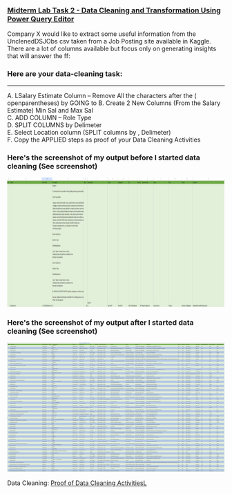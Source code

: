 ### <ins>Midterm Lab Task 2 - Data Cleaning and Transformation Using Power Query Editor<ins>
Company X would like to extract some useful information from the UnclenedDSJObs csv taken
from a Job Posting site available in Kaggle. There are a lot of columns available but focus only
on generating insights that will answer the ff:

### Here are your data-cleaning task:
<hr>
A. LSalary Estimate Column – Remove All the characters after the ( openparentheses) by GOING to
B. Create 2 New Columns (From the Salary Estimate) Min Sal and Max Sal <BR>
C. ADD COLUMN – Role Type <BR>
D. SPLIT COLUMNS by Delimeter <BR>
E. Select Location column (SPLIT columns by , Delimeter) <BR>
F. Copy the APPLIED steps as proof of your Data Cleaning Activities


### Here's the screenshot of my output before I started data cleaning (See screenshot)

<img src="Before_transformation.png" width="3000" height="300"> <br>

### Here's the screenshot of my output after I started data cleaning (See screenshot)

<img src="After_transformation.png" width="3000" height="300"> <br>


Data Cleaning: <a href=[https://github.com/Mathewski77/EDM-Portfolio_Mathew/tree/main/Midterm%20Task%201](https://github.com/Mathewski77/EDM-Portfolio_Mathew/blob/main/Midterm%20task%202/Advanced%20Editor%20Part%201)> Proof of Data Cleaning ActivitiesL </a> 






